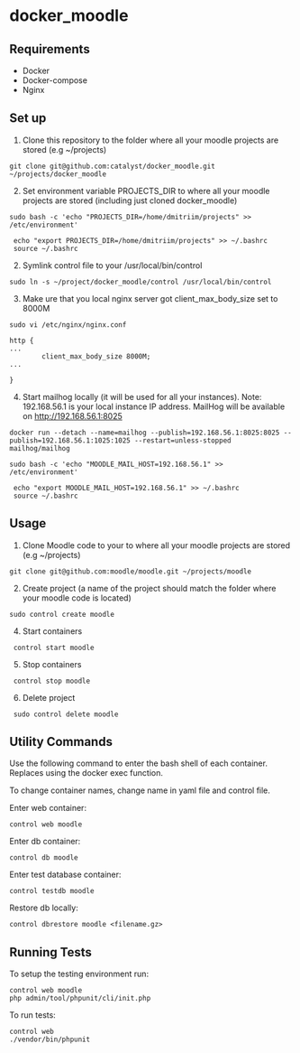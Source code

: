 # docker_moodle

## Requirements

- Docker
- Docker-compose
- Nginx

## Set up

1. Clone this repository to the folder where all your moodle projects are stored (e.g ~/projects)

```
git clone git@github.com:catalyst/docker_moodle.git ~/projects/docker_moodle
```

2. Set environment variable PROJECTS_DIR to where all your moodle projects are stored (including just cloned docker_moodle)

```
sudo bash -c 'echo "PROJECTS_DIR=/home/dmitriim/projects" >> /etc/environment'

```

```
 echo "export PROJECTS_DIR=/home/dmitriim/projects" >> ~/.bashrc
 source ~/.bashrc
```

2. Symlink control file to your /usr/local/bin/control

```
sudo ln -s ~/project/docker_moodle/control /usr/local/bin/control
```

3. Make ure that you local nginx server got client_max_body_size set to 8000M

```
sudo vi /etc/nginx/nginx.conf
```

```
http {
...
        client_max_body_size 8000M;
...        

}
```

4. Start mailhog locally (it will be used for all your instances). Note: 192.168.56.1 is your local instance IP address. MailHog will be available on http://192.168.56.1:8025


```
docker run --detach --name=mailhog --publish=192.168.56.1:8025:8025 --publish=192.168.56.1:1025:1025 --restart=unless-stopped mailhog/mailhog
```

```
sudo bash -c 'echo "MOODLE_MAIL_HOST=192.168.56.1" >> /etc/environment'
```

```
 echo "export MOODLE_MAIL_HOST=192.168.56.1" >> ~/.bashrc
 source ~/.bashrc
```

## Usage

1. Clone Moodle code to your  to where all your moodle projects are stored (e.g ~/projects)

```
git clone git@github.com:moodle/moodle.git ~/projects/moodle
```

2. Create project (a name of the project should match the folder where your moodle code is located)

```
sudo control create moodle 

```

4. Start containers

```
 control start moodle
```

5. Stop containers

```
 control stop moodle
```

6. Delete project

```
 sudo control delete moodle
```

## Utility Commands

Use the following command to enter the bash shell of each container.
Replaces using the docker exec function.

To change container names, change name in yaml file and control file.

Enter web container:

```
control web moodle
```

Enter db container:

```
control db moodle
```

Enter test database container:

```
control testdb moodle
```

Restore db locally:

```
control dbrestore moodle <filename.gz>
```

## Running Tests

To setup the testing environment run:

```
control web moodle
php admin/tool/phpunit/cli/init.php
```

To run tests:

```
control web
./vendor/bin/phpunit
```
